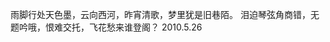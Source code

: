雨脚行处天色墨，云向西河，昨宵清歌，梦里犹是旧巷陌。
泪迫琴弦角商错，无题吟哦，恨难交托，飞花愁来谁登阁？
                                                                                                      2010.5.26